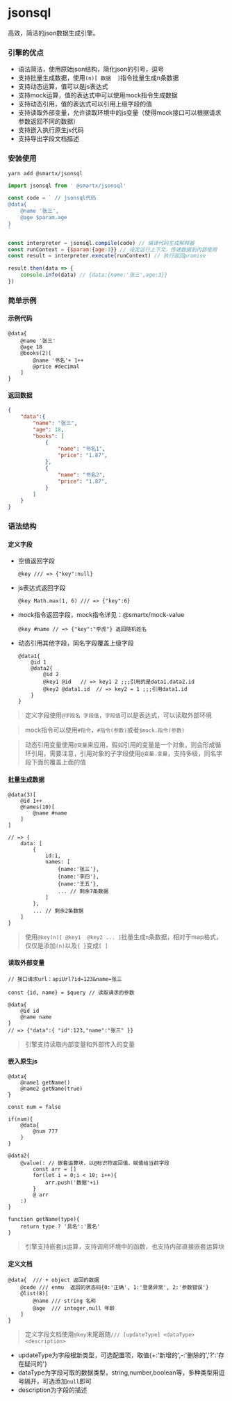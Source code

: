 # jsonsql

高效，简洁的json数据生成引擎。

### 引擎的优点 

+ 语法简洁，使用原始json结构，简化json的引号，逗号
+ 支持批量生成数据，使用`(n)[ 数据  ]`指令批量生成n条数据
+ 支持动态运算，值可以是js表达式
+ 支持mock运算，值的表达式中可以使用mock指令生成数据
+ 支持动态引用，值的表达式可以引用上级字段的值
+ 支持读取外部变量，允许读取环境中的js变量（使得mock接口可以根据请求参数返回不同的数据）
+ 支持嵌入执行原生js代码
+ 支持导出字段文档描述

### 安装使用
```
yarn add @smartx/jsonsql
```
```js
import jsonsql from ' @smartx/jsonsql'

const code = ` // jsonsql代码
@data{
    @name '张三',
    @age $param.age
}
`

const interpreter = jsonsql.compile(code) // 编译代码生成解释器
const runContext = {$param:{age:3}} // 设定运行上下文，传递数据到内部使用
const result = interpreter.execute(runContext) // 执行返回promise

result.then(data => {
    console.info(data) // {data:{name:'张三',age:3}}
})

```


### 简单示例

#### 示例代码
```
@data{
    @name '张三'
    @age 18
    @books(2)[
        @name '书名'+ 1++
        @price #decimal
    ]
}
```

#### 返回数据

```json
{
    "data":{
        "name": "张三",
        "age": 18,
        "books": [
            {
                "name": "书名1",
                "price": "1.87",
            },
            {
                "name": "书名2",
                "price": "1.87",
            }
        ]
    }
}
```

### 语法结构

#### 定义字段

+ 空值返回字段
    ```
    @key /// => {"key":null}
    ```
+ js表达式返回字段
    ```
    @key Math.max(1, 6) /// => {"key":6}
    ```
+ mock指令返回字段，mock指令详见：@smartx/mock-value
    ```
    @key #name // => {"key":"李虎"} 返回随机姓名
    ```
+ 动态引用其他字段，同名字段覆盖上级字段
    ```
    @data1{
        @id 1
        @data2{
            @id 2
            @key1 @id   // => key1 2 ;;;引用的是data1.data2.id
            @key2 @data1.id  // => key2 = 1 ;;;引用data1.id 
        }
    }
    ```
> 定义字段使用`@字段名 字段值`，`字段值`可以是表达式，可以读取外部环境

> mock指令可以使用`#指令`，`#指令(参数)`或者`$mock.指令(参数)`

> 动态引用变量使用`@变量`来应用，假如引用的变量是一个对象，则会形成循环引用，需要注意，引用对象的子字段使用`@变量.变量`，支持多级，同名字段下面的覆盖上面的值

#### 批量生成数据

```
@data(3)[
    @id 1++
    @names(10)[
        @name #name
    ]
]

// => {
    data: [
        {
            id:1,
            names: [
                {name:'张三'},
                {name:'李四'},
                {name:'王五'},
                ... // 剩余7条数据
            ]
        },
        ... // 剩余2条数据
    ]
}
```

> 使用`@key(n)[ @key1  @key2 ... ]`批量生成`n`条数据，相对于map格式，仅仅是添加`(n)`以及`{ }`变成`[ ]`





#### 读取外部变量

```
// 接口请求url：apiUrl?id=123&name=张三

const {id, name} = $query // 读取请求的参数

@data{
    @id id
    @name name
}
// => {"data":{ "id":123,"name":"张三" }} 
```

 > 引擎支持读取内部变量和外部传入的变量

#### 嵌入原生js

```
@data{
    @name1 getName()
    @name2 getName(true)
}

const num = false

if(num){
    @data{
        @num 777
    }
}

@data2{
    @value(: // 嵌套运算块，以@标识符返回值，赋值给当前字段
        const arr = []
        for(let i = 0;i < 10; i++){
            arr.push('数据'+i)
        }
        @ arr
    :)
}

function getName(type){
    return type ? '具名':'匿名'
}
```

> 引擎支持嵌套js运算，支持调用环境中的函数，也支持内部直接嵌套运算块


#### 定义文档

```
@data{  /// + object 返回的数据
    @code /// enmu  返回的状态码{0:'正确', 1:'登录异常', 2:'参数错误'}
    @list(8)[
        @name /// string 名称
        @age  /// integer,null 年龄
    ]
}
```

> 定义字段文档使用`@key`末尾跟随`/// [updateType] <dataType> <description>`

+ updateType为字段根新类型，可选配置项，取值{+:'新增的',-:'删除的','?':'存在疑问的'}
+ dataType为字段可取的数据类型，string,number,boolean等，多种类型用逗号隔开，可选添加`null`即可
+ description为字段的描述